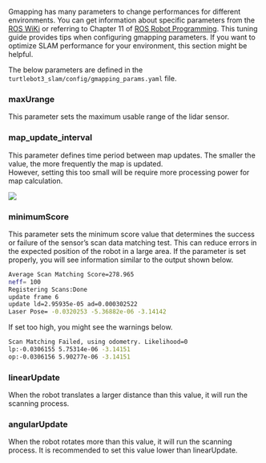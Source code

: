 
Gmapping has many parameters to change performances for different environments. You can get information about specific parameters from the [ROS WiKi](http://wiki.ros.org/gmapping) or referring to Chapter 11 of [ROS Robot Programming](https://community.robotsource.org/t/download-the-ros-robot-programming-book-for-free/51).
This tuning guide provides tips when configuring gmapping parameters. If you want to optimize SLAM performance for your environment, this section might be helpful.

The below parameters are defined in the `turtlebot3_slam/config/gmapping_params.yaml` file.

### maxUrange
This parameter sets the maximum usable range of the lidar sensor.

### map_update_interval
This parameter defines time period between map updates.
The smaller the value, the more frequently the map is updated.  
However, setting this too small will be require more processing power for map calculation.

![](/assets/images/platform/turtlebot3/slam/tuning_map_update_interval.png)

### minimumScore

This parameter sets the minimum score value that determines the success or failure of the sensor’s scan data matching test. 
This can reduce errors in the expected position of the robot in a large area. 
If the parameter is set properly, you will see information similar to the output shown below.
```bash
Average Scan Matching Score=278.965
neff= 100
Registering Scans:Done
update frame 6
update ld=2.95935e-05 ad=0.000302522
Laser Pose= -0.0320253 -5.36882e-06 -3.14142
```

If set too high, you might see the warnings below.
```bash
Scan Matching Failed, using odometry. Likelihood=0
lp:-0.0306155 5.75314e-06 -3.14151
op:-0.0306156 5.90277e-06 -3.14151
```

### linearUpdate
When the robot translates a larger distance than this value, it will run the scanning process.

### angularUpdate
When the robot rotates more than this value, it will run the scanning process. It is recommended to set this value lower than linearUpdate.
